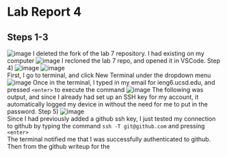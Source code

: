 # Lab Report 4
## Steps 1-3
![image](https://user-images.githubusercontent.com/122570367/221380350-98414cc3-3a3d-42bb-9d6a-de56d358d7eb.png)
I deleted the fork of the lab 7 repository. I had existing on my computer
![image](https://user-images.githubusercontent.com/122570367/221380496-031cafd5-ff8a-4bfa-b575-cfe2727dd661.png)
I recloned the lab 7 repo, and opened it in VSCode.
Step 4) 
![image](https://user-images.githubusercontent.com/122570367/221380609-e8f2a628-494f-43d6-a44f-206b3d46b0c1.png)
![image](https://user-images.githubusercontent.com/122570367/221380652-edd0f137-8c38-4eb5-8a6e-0ab300538e9c.png) \
First, I go to terminal, and click New Terminal under the dropdown menu 
![image](https://user-images.githubusercontent.com/122570367/221380756-df69b3a8-b2c9-4235-8575-b6d9d6b25573.png)
Once in the terminal, I typed in my email for ieng6.ucsd.edu, and pressed `<enter>` to execute the command
![image](https://user-images.githubusercontent.com/122570367/221380804-a48ba354-44f1-401c-91f7-d18d1d7dfccc.png)
The following was output, and since I already had set up an SSH key for my account, it automatically logged my device in without the need for me to put in the password.
Step 5) 
![image](https://user-images.githubusercontent.com/122570367/221380947-928d6786-fc90-43c9-b47a-19c65264de31.png) \
Since I had previously added a github ssh key, I just tested my connection to github by typing the command `ssh -T git@github.com` and pressing `<enter>` \
The terminal notified me that I was successfully authenticated to github. Then from the github writeup for the 
